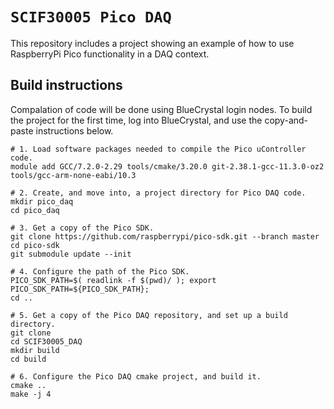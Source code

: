 # `SCIF30005 Pico DAQ`


This repository includes a project showing an example of how to use RaspberryPi Pico functionality in a DAQ context.

## Build instructions

Compalation of code will be done using BlueCrystal login nodes. To build the project for the first time, log into BlueCrystal, and use the copy-and-paste instructions below.

```
# 1. Load software packages needed to compile the Pico uController code.
module add GCC/7.2.0-2.29 tools/cmake/3.20.0 git-2.38.1-gcc-11.3.0-oz2 tools/gcc-arm-none-eabi/10.3

# 2. Create, and move into, a project directory for Pico DAQ code.
mkdir pico_daq
cd pico_daq

# 3. Get a copy of the Pico SDK.
git clone https://github.com/raspberrypi/pico-sdk.git --branch master
cd pico-sdk
git submodule update --init

# 4. Configure the path of the Pico SDK.
PICO_SDK_PATH=$( readlink -f $(pwd)/ ); export PICO_SDK_PATH=${PICO_SDK_PATH};
cd ..

# 5. Get a copy of the Pico DAQ repository, and set up a build directory.
git clone 
cd SCIF30005_DAQ
mkdir build
cd build

# 6. Configure the Pico DAQ cmake project, and build it.
cmake ..
make -j 4
```